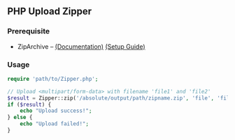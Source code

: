 ## PHP Upload Zipper

### Prerequisite
* ZipArchive &ndash; [(Documentation)](https://www.php.net/manual/en/class.ziparchive.php) [(Setup Guide)](ZipArchive-Installation.md) 

### Usage
```php
require 'path/to/Zipper.php';

// Upload <multipart/form-data> with filename 'file1' and 'file2'
$result = Zipper::zip('/absolute/output/path/zipname.zip', 'file', 'file2');
if ($result) {
    echo "Upload success!";
} else {
    echo "Upload failed!";
}
```